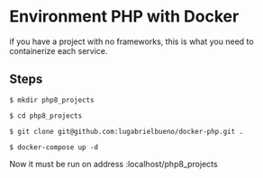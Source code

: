 # Environment PHP with Docker

if you have a project with no frameworks, this is what you need to containerize each service.

## Steps

```
$ mkdir php8_projects

$ cd php8_projects

$ git clone git@github.com:lugabrielbueno/docker-php.git .

$ docker-compose up -d
```

Now it must be run on address :localhost/php8_projects
